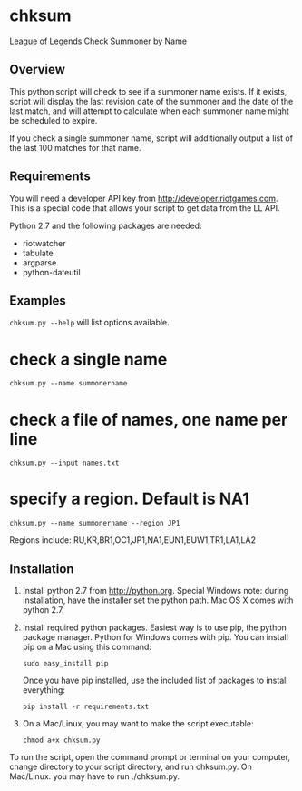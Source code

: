 # chksum
League of Legends Check Summoner by Name

Overview
--------
This python script will check to see if a summoner name exists. If it exists, script will display the last revision date of the summoner and the date of the last match, and will attempt to calculate when each summoner name might be scheduled to expire.

If you check a single summoner name, script will additionally output a list of the last 100 matches for that name.

Requirements
------------
You will need a developer API key from <http://developer.riotgames.com>. 
This is a special code that allows your script to get data from the LL API.

Python 2.7 and the following packages are needed:

* riotwatcher
* tabulate
* argparse
* python-dateutil

Examples
--------
`chksum.py --help` will list options available.

# check a single name
`chksum.py --name summonername`

# check a file of names, one name per line
`chksum.py --input names.txt`

# specify a region. Default is NA1
`chksum.py --name summonername --region JP1`

Regions include: 
RU,KR,BR1,OC1,JP1,NA1,EUN1,EUW1,TR1,LA1,LA2

Installation
------------
1. Install python 2.7 from <http://python.org>. Special Windows note: during installation, have the installer set the python path. Mac OS X comes with python 2.7.

2. Install required python packages. Easiest way is to use pip, the python package manager. Python for Windows comes with pip. You can install pip on a Mac using this command:

    `sudo easy_install pip`

    Once you have pip installed, use the included list of packages to install everything:

    `pip install -r requirements.txt`

3. On a Mac/Linux, you may want to make the script executable:

    `chmod a+x chksum.py`

To run the script, open the command prompt or terminal on your computer, change directory to your script directory, and run chksum.py. On Mac/Linux. you may have to run ./chksum.py.

